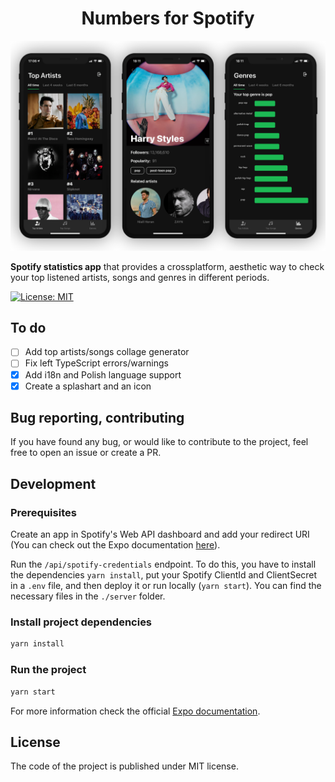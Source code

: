 <div align="center">
 <h1>Numbers for Spotify</h1>
 <img src="https://github.com/Shizerq/numbersforspotify/blob/master/resources/mockup_three_screens.png?raw=true" />
</div>

**Spotify statistics app** that provides a crossplatform, aesthetic way to check your top listened artists, songs and genres in different periods.

[![License: MIT](https://img.shields.io/badge/License-MIT-yellow.svg)](https://opensource.org/licenses/MIT)

## To do
- [ ] Add top artists/songs collage generator
- [ ] Fix left TypeScript errors/warnings
- [x] Add i18n and Polish language support
- [x] Create a splashart and an icon

## Bug reporting, contributing
If you have found any bug, or would like to contribute to the project, feel free to open an issue or create a PR.

## Development

### Prerequisites

Create an app in Spotify's Web API dashboard and add your redirect URI (You can check out the Expo documentation <a href="https://docs.expo.io/guides/authentication/#spotify">here</a>).

Run the ```/api/spotify-credentials``` endpoint. To do this, you have to install the dependencies ```yarn install```, put your Spotify ClientId and ClientSecret in a ```.env``` file, and then deploy it or run locally (```yarn start```).
You can find the necessary files in the ```./server``` folder. 

### Install project dependencies

```bash 
yarn install
```

### Run the project
```bash
yarn start
```

For more information check the official <a href="https://docs.expo.io/workflow/expo-cli/">Expo documentation</a>.

## License

The code of the project is published under MIT license. <br />
